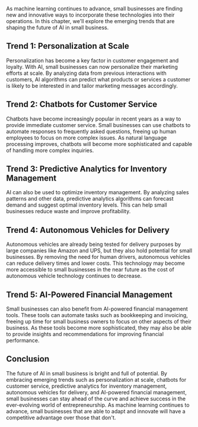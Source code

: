
As machine learning continues to advance, small businesses are finding new and innovative ways to incorporate these technologies into their operations. In this chapter, we'll explore the emerging trends that are shaping the future of AI in small business.

Trend 1: Personalization at Scale
---------------------------------

Personalization has become a key factor in customer engagement and loyalty. With AI, small businesses can now personalize their marketing efforts at scale. By analyzing data from previous interactions with customers, AI algorithms can predict what products or services a customer is likely to be interested in and tailor marketing messages accordingly.

Trend 2: Chatbots for Customer Service
--------------------------------------

Chatbots have become increasingly popular in recent years as a way to provide immediate customer service. Small businesses can use chatbots to automate responses to frequently asked questions, freeing up human employees to focus on more complex issues. As natural language processing improves, chatbots will become more sophisticated and capable of handling more complex inquiries.

Trend 3: Predictive Analytics for Inventory Management
------------------------------------------------------

AI can also be used to optimize inventory management. By analyzing sales patterns and other data, predictive analytics algorithms can forecast demand and suggest optimal inventory levels. This can help small businesses reduce waste and improve profitability.

Trend 4: Autonomous Vehicles for Delivery
-----------------------------------------

Autonomous vehicles are already being tested for delivery purposes by large companies like Amazon and UPS, but they also hold potential for small businesses. By removing the need for human drivers, autonomous vehicles can reduce delivery times and lower costs. This technology may become more accessible to small businesses in the near future as the cost of autonomous vehicle technology continues to decrease.

Trend 5: AI-Powered Financial Management
----------------------------------------

Small businesses can also benefit from AI-powered financial management tools. These tools can automate tasks such as bookkeeping and invoicing, freeing up time for small business owners to focus on other aspects of their business. As these tools become more sophisticated, they may also be able to provide insights and recommendations for improving financial performance.

Conclusion
----------

The future of AI in small business is bright and full of potential. By embracing emerging trends such as personalization at scale, chatbots for customer service, predictive analytics for inventory management, autonomous vehicles for delivery, and AI-powered financial management, small businesses can stay ahead of the curve and achieve success in the ever-evolving world of entrepreneurship. As machine learning continues to advance, small businesses that are able to adapt and innovate will have a competitive advantage over those that don't.
